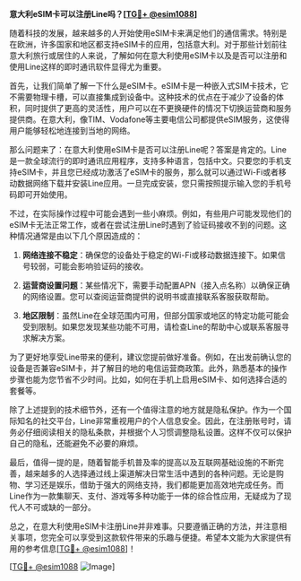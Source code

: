 **意大利eSIM卡可以注册Line吗？[[TG💪+ @esim1088](https://t.me/s/esim1088)]**

随着科技的发展，越来越多的人开始使用eSIM卡来满足他们的通信需求。特别是在欧洲，许多国家和地区都支持eSIM卡的应用，包括意大利。对于那些计划前往意大利旅行或居住的人来说，了解如何在意大利使用eSIM卡以及是否可以注册和使用Line这样的即时通讯软件显得尤为重要。

首先，让我们简单了解一下什么是eSIM卡。eSIM卡是一种嵌入式SIM卡技术，它不需要物理卡槽，可以直接集成到设备中。这种技术的优点在于减少了设备的体积，同时提供了更高的灵活性，用户可以在不更换硬件的情况下切换运营商和服务提供商。在意大利，像TIM、Vodafone等主要电信公司都提供eSIM服务，这使得用户能够轻松地连接到当地的网络。

那么问题来了：在意大利使用eSIM卡是否可以注册Line呢？答案是肯定的。Line是一款全球流行的即时通讯应用程序，支持多种语言，包括中文。只要您的手机支持eSIM卡，并且您已经成功激活了eSIM卡的服务，那么就可以通过Wi-Fi或者移动数据网络下载并安装Line应用。一旦完成安装，您只需按照提示输入您的手机号码即可开始使用。

不过，在实际操作过程中可能会遇到一些小麻烦。例如，有些用户可能发现他们的eSIM卡无法正常工作，或者在尝试注册Line时遇到了验证码接收不到的问题。这种情况通常是由以下几个原因造成的：

1. **网络连接不稳定**：确保您的设备处于稳定的Wi-Fi或移动数据连接下。如果信号较弱，可能会影响验证码的接收。
   
2. **运营商设置问题**：某些情况下，需要手动配置APN（接入点名称）以确保正确的网络设置。您可以查阅运营商提供的说明书或直接联系客服获取帮助。

3. **地区限制**：虽然Line在全球范围内可用，但部分国家或地区的特定功能可能会受到限制。如果您发现某些功能不可用，请检查Line的帮助中心或联系客服寻求解决方案。

为了更好地享受Line带来的便利，建议您提前做好准备。例如，在出发前确认您的设备是否兼容eSIM卡，并了解目的地的电信运营商政策。此外，熟悉基本的操作步骤也能为您节省不少时间。比如，如何在手机上启用eSIM卡、如何选择合适的套餐等。

除了上述提到的技术细节外，还有一个值得注意的地方就是隐私保护。作为一个国际知名的社交平台，Line非常重视用户的个人信息安全。因此，在注册账号时，请务必仔细阅读相关的隐私条款，并根据个人习惯调整隐私设置。这样不仅可以保护自己的隐私，还能避免不必要的麻烦。

最后，值得一提的是，随着智能手机普及率的提高以及互联网基础设施的不断完善，越来越多的人选择通过线上渠道解决日常生活中遇到的各种问题。无论是购物、学习还是娱乐，借助于强大的网络支持，我们都能更加高效地完成任务。而Line作为一款集聊天、支付、游戏等多种功能于一体的综合性应用，无疑成为了现代人不可或缺的一部分。

总之，在意大利使用eSIM卡注册Line并非难事。只要遵循正确的方法，并注意相关事项，您完全可以享受到这款软件带来的乐趣与便捷。希望本文能为大家提供有用的参考信息[[TG💪+ @esim1088](https://t.me/s/esim1088)]！

[[TG💪+ @esim1088](https://t.me/s/esim1088) ![Image](https://i.postimg.cc/4NQfJmqS/Snipaste-2025-05-13-00-14-12.png)]